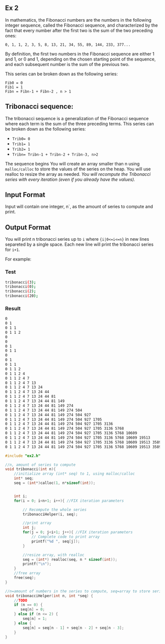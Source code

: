 ## Ex 2

In mathematics, the Fibonacci numbers are the numbers in the following integer sequence, called the Fibonacci sequence, and characterized by the fact that every number after the first two is the sum of the two preceding ones:

`0, 1, 1, 2, 3, 5, 8, 13, 21, 34, 55, 89, 144, 233, 377...`

By definition, the first two numbers in the Fibonacci sequence are either 1 and 1, or 0 and 1, depending on the chosen starting point of the sequence, and each subsequent number is the sum of the previous two.

This series can be broken down as the following series:

```
Fib0 = 0
Fib1 = 1
Fibn = Fibn-1 + Fibn-2 , n > 1
```

## Tribonacci sequence:

The tribonacci sequence is a generalization of the Fibonacci sequence where each term is the sum of the three preceding terms.
This series can be broken down as the following series:

- `Trib0= 0`
- `Trib1= 1`
- `Trib2= 1`
- `Tribn= Tribn-1 + Tribn-2 + Tribn-3, n>2`

The sequence begins 
You will create an array smaller than n using `malloc/calloc` to store the values of the series on the heap. You will use realloc to resize the array as needed. *You will recompute the Tribonacci series with every iteration (even if you already have the values).*

## Input Format

Input will contain one integer, n`, as the amount of series to compute and print.


## Output Format

You will print n tribonacci series up to `i` where `{i|0<=i<=n}` in new lines separeted by a single space. Each new line will print the tribonacci series for `i+1`.


For example:

### Test

```bash
tribonacci(3);
tribonacci(0);
tribonacci(2);
tribonacci(20);
```
### Result

```bash
0
0 1
0 1 1
0 1 1 2
0
0
0 1
0 1 1
0
0 1
0 1 1
0 1 1 2
0 1 1 2 4
0 1 1 2 4 7
0 1 1 2 4 7 13
0 1 1 2 4 7 13 24
0 1 1 2 4 7 13 24 44
0 1 1 2 4 7 13 24 44 81
0 1 1 2 4 7 13 24 44 81 149
0 1 1 2 4 7 13 24 44 81 149 274
0 1 1 2 4 7 13 24 44 81 149 274 504
0 1 1 2 4 7 13 24 44 81 149 274 504 927
0 1 1 2 4 7 13 24 44 81 149 274 504 927 1705
0 1 1 2 4 7 13 24 44 81 149 274 504 927 1705 3136
0 1 1 2 4 7 13 24 44 81 149 274 504 927 1705 3136 5768
0 1 1 2 4 7 13 24 44 81 149 274 504 927 1705 3136 5768 10609
0 1 1 2 4 7 13 24 44 81 149 274 504 927 1705 3136 5768 10609 19513
0 1 1 2 4 7 13 24 44 81 149 274 504 927 1705 3136 5768 10609 19513 35890
0 1 1 2 4 7 13 24 44 81 149 274 504 927 1705 3136 5768 10609 19513 35890 66012
```

```c
#include "ex2.h"

//n, amount of series to compute
void tribonacci(int n){
	//initialize array (int* seq) to 1, using malloc/calloc
    int* seq;
    seq = (int*)calloc(1, n*sizeof(int));


	int i;
	for(i = 0; i<n+1; i++){ //FIX iteration parameters

    	// Recompute the whole series
    	tribonacciHelper(i, seq);

	    //print array
    	int j;
    	for(j = 0; j<i+1; j++){ //FIX iteration parameters
            // Complete code to print array
            printf("%d ", seq[j]);
        }

		//resize array, with realloc
        seq = (int*) realloc(seq, n * sizeof(int));
        printf("\n");
	}
	//free array
    free(seq);
}

//n=amount of numbers in the series to compute, seq=array to store series
void tribonacciHelper(int n, int *seq) {
    //TODO
    if (n == 0) {
       seq[n] = 0;
    } else if (n <= 2) {
        seq[n] = 1;
    } else {
        seq[n] = seq[n - 1] + seq[n - 2] + seq[n - 3];
    }    
}
```